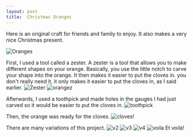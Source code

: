 ```yaml
---
layout: post
title:  Christmas Oranges
---
```

Here is an original craft for friends and family to enjoy. It also makes a very nice 
Christmas present.

![Oranges](/assets/IMG_7794.JPG)

First, I used a tool  called a zester. A zester is a tool that allows you to make
different shapes on your orange. Basically, you use the little notch to carve your shape 
into the orange. It then makes it easier to put the cloves in. you don't really need it, 
it only makes it easier to put the cloves in, as I said earlier.
![Zester](/assets/IMG_7782.JPG)
![orangez](/assets/IMG_7781.JPG)

Afterwards, I used a toothpick and made holes in the gauges I had just carved so it would
be easier to put the cloves in.
![toothpick](/assets/IMG_7786.JPG)

Then, the orange was ready for the cloves. 
![cloves!](/assets/IMG_7789.JPG)

There are many variations of this project.
![v2](/assets/IMG_7797.JPG)
![v3](/assets/IMG_7796.JPG)
![v4](/assets/IMG_7795.JPG)
![voila](/assets/IMG_7794.JPG)
Et voilà!